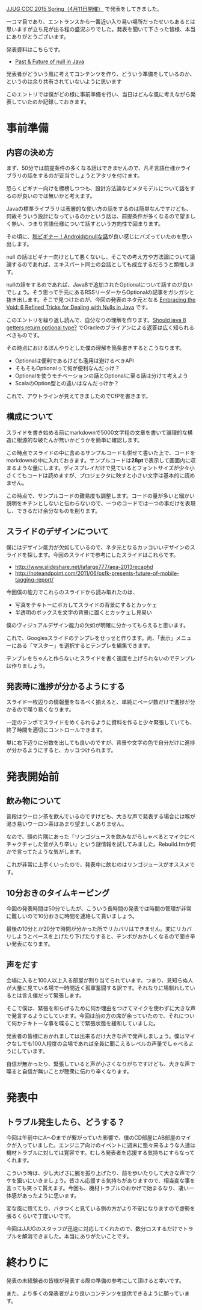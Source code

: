 [JJUG CCC 2015 Spring（4月11日開催）](http://www.java-users.jp/?page_id=1647) で発表をしてきました。

一コマ目であり、エントランスから一番近い入り易い場所だったせいもあるとは思いますが立ち見が出る程の盛況ぶりでした。発表を聞いて下さった皆様、本当にありがとうございます。

発表資料はこちらです。

* [Past & Future of null in Java](https://docs.google.com/presentation/d/1Zb-YYnGewELdsLMAjXZU-5bmI7LxTEm8PNnVUqZl0PI/edit)

発表者がどういう風に考えてコンテンツを作り、どういう準備をしているのか、というのは余り共有されていないように思います

このエントリでは僕がどの様に事前準備を行い、当日はどんな風に考えながら発表していたのか記録しておきます。

# 事前準備

## 内容の決め方
まず、50分では前提条件の多くなる話はできませんので、凡そ言語仕様かライブラリの話をするのが妥当でしょうとアタリを付けます。

恐らくビギナー向けを標榜しつつも、設計方法論などメタモデルについて話をするのが良いのでは無いかと考えます。

Javaの標準ライブラリは表層的な使い方の話をするのは簡単なんですけども、何故そういう設計になっているのかという話は、前提条件が多くなるので望ましく無い、つまり言語仕様について話すという方向性で固まります。

その頃に、[脱ビギナー！Androidのnullな話](http://techlife.cookpad.com/entry/2015/02/20/195000)が良い感じにバズっていたのを思い出します。

null の話はビギナー向けとして悪くないし、そこでの考え方や方法論について議論するのであれば、エキスパート同士の会話としても成立するだろうと類推します。

nullの話をするのであれば、Java8で追加されたOptionalについて話すのが良いでしょう。そう思って手元にあるRSSリーダーからOptionalの記事をガシガシと抜き出します。そこで見つけたのが、今回の発表のネタ元となる [Embracing the Void: 6 Refined Tricks for Dealing with Nulls in Java](https://www.voxxed.com/blog/2015/01/embracing-void-6-refined-tricks-dealing-nulls-java/) です。

このエントリを繰り返し読んで、自分なりの理解を作ります。[Should java 8 getters return optional type?](http://stackoverflow.com/questions/26327957/should-java-8-getters-return-optional-type/26328555#26328555) でOracleのブライアンによる返答は広く知られるべきものです。

その時点におけるぼんやりとした僕の理解を箇条書きするとこうなります。

* Optionalは便利であるけども濫用は避けるべきAPI
* そもそもOptionalって何が便利なんだっけ？
* Optionalを使うモチベーションの話とOptionalに至る話は分けて考えよう
* ScalaのOption型との違いはなんだっけか？

これで、アウトラインが見えてきましたのでCfPを書きます。

## 構成について

スライドを書き始める前にmarkdownで5000文字程の文章を書いて論理的な構造に根源的な破たんが無いかどうかを簡単に確認します。

この時点でスライドの中に含めるサンプルコードも併せて書いた上で、コードをmarkdownの中に入れておきます。サンプルコードは**28pt**で表示して画面内に収まるような量にします。ディスプレイだけで見ているとフォントサイズが少々小さくてもコードは読めますが、プロジェクタに映すと小さい文字は基本的に読めません。

この時点で、サンプルコードの難易度も調整します。コードの量が多いと細かい説明をキチンとしないと伝わらないので、一つのコードでは一つの事だけを表現し、できるだけ余分なものを削ります。

## スライドのデザインについて

僕にはデザイン能力が欠如しているので、ネタ元となるカッコいいデザインのスライドを探します。今回のスライドで参考にしたスライドはこれらです。

* http://www.slideshare.net/lafarge777/aea-2013recaphd
* http://noteandpoint.com/2011/06/psfk-presents-future-of-mobile-tagging-report/

今回僕の能力でこれらのスライドから読み取れたのは、

* 写真をテキトーにボカしてスライドの背景にするとカッケェ
* 半透明のボックスを文字の背景に置くとカッケェし見易い

僕のヴィジュアルデザイン能力の欠如が明確に分かってもらえると思います。

これで、Googlesスライドのテンプレをせっせと作ります。尚、「表示」メニューにある「マスター」を選択するとテンプレを編集できます。

テンプレをちゃんと作らないとスライドを書く速度を上げられないのでテンプレは作りましょう。

## 発表時に進捗が分かるようにする

スライド一枚辺りの情報量をなるべく揃えると、単純にページ数だけで進捗が分かるので喋り易くなります。

一定のテンポでスライドをめくるれるように資料を作ると少々緊張していても、終了時間を適切にコントロールできます。

単に右下辺りに分数を出しても良いのですが、背景や文字の色で自分だけに進捗が分かるようにすると、カッコつけられます。

# 発表開始前

## 飲み物について
普段はウーロン茶を飲んでいるのですけども、大きな声で発表する場合には喉が渇き易いウーロン茶はあまり望ましくありません。

なので、頭の片隅にあった「リンゴジュースを飲みながらしゃべるとマイクにペチャクチャした音が入り辛い」という謎情報を試してみました。Rebuild.fmか何かで言ってたような気がします。

これが非常に上手くいったので、発表中に飲むのはリンゴジュースがオススメです。

## 10分おきのタイムキーピング
今回の発表時間は50分でしたが、こういう長時間の発表では時間の管理が非常に難しいので10分おきに時間を連絡して貰いましょう。

最後の10分とか20分で時間が分かった所でリカバリはできません。変にリカバリしようとペースを上げたり下げたりすると、テンポがおかしくなるので聞き辛い発表になります。

## 声をだす

会場に入ると100人以上入る部屋が割り当てられています。つまり、見知らぬ人が大量に見ている場で一時間近く孤軍奮闘する訳です。それなりに場馴れしているとは言え僕だって緊張します。

そこで僕は、緊張を和らげるために何か理由をつけてマイクを使わずに大きな声で発言するようにしています。今回は前の方の席が余っていたので、それについて何かテキトーな事を喋ることで緊張状態を緩和していました。

発表者の皆様におかれましては出来るだけ大きな声で発声しましょう。僕はマイクなしでも100人程度の会場であれば全員に聞こえるレベルの声量でしゃべるようにしています。

自信が無かったり、緊張していると声が小さくなりがちですけども、大きな声で喋ると自信が無いことが聴衆に伝わり辛くなります。

# 発表中

## トラブル発生したら、どうする？

今回は午前中にA～Dまでが繋がっていた影響で、僕のCD部屋にAB部屋のマイクが入っていました。エンジニア向けのイベントに週末に態々来るような人達は機材トラブルに対しては寛容です。むしろ発表者を応援する気持ちにすらなってくれます。

こういう時は、少し大げさに腕を振り上げたり、前を歩いたりして大きな声でウケを狙いにいきましょう。皆さん応援する気持ちがありますので、相当変な事を言っても笑って貰えます。今回も、機材トラブルのおかげで始まるなり、凄い一体感があったように思います。

変な風に慌てたり、バタつくと見ている側の方がより不安になりますので虚勢を張るくらいで丁度いいです。

今回はJJUGのスタッフが迅速に対応してくれたので、数分ロスするだけでトラブルを解消できました。本当にありがたいことです。

# 終わりに
発表の未経験者の皆様が発表する際の準備の参考にして頂けると幸いです。

また、より多くの発表者がより良いコンテンツを提供できるように願っています。


